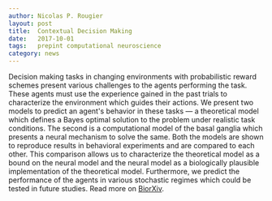 ```yaml
---
author: Nicolas P. Rougier
layout: post
title:  Contextual Decision Making
date:   2017-10-01
tags:   prepint computational neuroscience
category: news
---
```


Decision making tasks in changing environments with probabilistic reward
schemes present various challenges to the agents performing the task. These
agents must use the experience gained in the past trials to characterize the
environment which guides their actions. We present two models to predict an
agent's behavior in these tasks — a theoretical model which defines a Bayes
optimal solution to the problem under realistic task conditions. The second is
a computational model of the basal ganglia which presents a neural mechanism to
solve the same. Both the models are shown to reproduce results in behavioral
experiments and are compared to each other. This comparison allows us to
characterize the theoretical model as a bound on the neural model and the
neural model as a biologically plausible implementation of the theoretical
model. Furthermore, we predict the performance of the agents in various
stochastic regimes which could be tested in future studies.
Read more on [BiorXiv](https://www.biorxiv.org/content/early/2017/09/13/187294).
